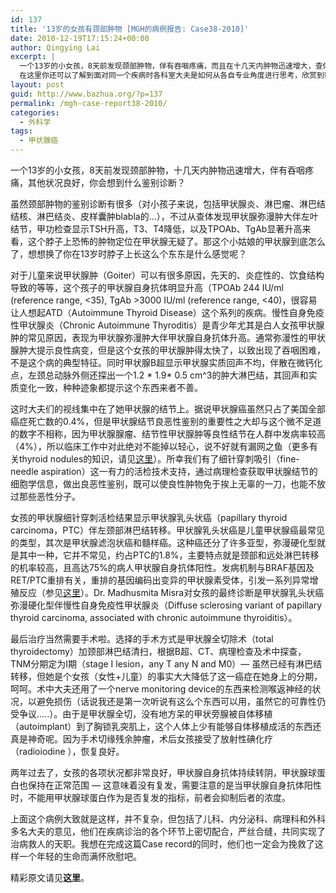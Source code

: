 ```yaml
---
id: 137
title: '13岁的女孩有颈部肿物 [MGH的病例报告: Case38-2010]'
date: 2010-12-19T17:15:24+00:00
author: Qingying Lai
excerpt: |
  一个13岁的小女孩，8天前发现颈部肿物，伴有吞咽疼痛，而且在十几天内肿物迅速增大，查体发现甲状腺弥漫肿大伴左叶结节，甲功检查显示TSH升高，T3、T4降低，以及TPOAb、TgAb显著升高，你会想到什么？对儿童甲状腺肿应该做怎样的鉴别诊断？让我们一起来看看MGH的大夫们是如何处理的吧。
  在这里你还可以了解到面对同一个疾病时各科室大夫是如何从各自专业角度进行思考，欣赏到密切协作在医疗行为中的魅力。
layout: post
guid: http://www.bazhua.org/?p=137
permalink: /mgh-case-report38-2010/
categories:
  - 外科学
tags:
  - 甲状腺癌
---
```

一个13岁的小女孩，8天前发现颈部肿物，十几天内肿物迅速增大，伴有吞咽疼痛，其他状况良好，你会想到什么鉴别诊断？

虽然颈部肿物的鉴别诊断有很多（对小孩子来说，包括甲状腺炎、淋巴瘤、淋巴结结核、淋巴结炎、皮样囊肿blabla的…），不过从查体发现甲状腺弥漫肿大伴左叶结节，甲功检查显示TSH升高，T3、T4降低，以及TPOAb、TgAb显著升高来看，这个脖子上恐怖的肿物定位在甲状腺无疑了。那这个小姑娘的甲状腺到底怎么了，想想换了你在13岁时脖子上长这么个东东是什么感觉呢？

对于儿童来说甲状腺肿（Goiter）可以有很多原因，先天的、炎症性的、饮食结构导致的等等，这个孩子的甲状腺自身抗体明显升高（TPOAb 244 IU/ml (reference range, <35), TgAb >3000 IU/ml (reference range, <40)，很容易让人想起ATD（Autoimmune Thyroid Disease）这个系列的疾病。慢性自身免疫性甲状腺炎（Chronic Autoimmune Thyroditis）是青少年尤其是白人女孩甲状腺肿的常见原因，表现为甲状腺弥漫肿大伴甲状腺自身抗体升高。通常弥漫性的甲状腺肿大提示良性病变，但是这个女孩的甲状腺肿得太快了，以致出现了吞咽困难，不是这个病的典型特征。同时甲状腺B超显示甲状腺实质回声不均，伴散在微钙化点，左颈总动脉外侧还探出一个1.2 \* 1.9\* 0.5 cm^3的肿大淋巴结，其回声和实质变化一致，种种迹象都提示这个东西来者不善。

这时大夫们的视线集中在了她甲状腺的结节上。据说甲状腺癌虽然只占了美国全部癌症死亡数的0.4%，但是甲状腺结节良恶性鉴别的重要性之大却与这个微不足道的数字不相称，因为甲状腺腺瘤、结节性甲状腺肿等良性结节在人群中发病率较高（4%），所以临床工作中对此绝对不能掉以轻心，说不好就有漏网之鱼（更多有关thyroid nodules的知识，请见<span style="text-decoration: underline;"><a href="http://www.thyroidmanager.org/Chapter18/18-noduletxt.htm" target="_self"><span style="text-decoration: underline;">这里</span></a></span>）。所幸我们有了细针穿刺吸引（fine-needle aspiration）这一有力的活检技术支持，通过病理检查获取甲状腺结节的细胞学信息，做出良恶性鉴别，既可以使良性肿物免于挨上无辜的一刀，也能不放过那些恶性分子。

女孩的甲状腺细针穿刺活检结果显示甲状腺乳头状癌（papillary thyroid carcinoma，PTC）伴左颈部淋巴结转移。甲状腺乳头状癌是儿童甲状腺癌最常见的类型，其次是甲状腺滤泡状癌和髓样癌。这种癌还分了许多亚型，弥漫硬化型就是其中一种，它并不常见，约占PTC的1.8%，主要特点就是颈部和远处淋巴转移的机率较高，且高达75%的病人甲状腺自身抗体阳性。发病机制与BRAF基因及RET/PTC重排有关，重排的基因编码出变异的甲状腺素受体，引发一系列异常增殖反应（参见<span style="text-decoration: underline;"><a href="http://www.nature.com/modpathol/journal/v20/n7/full/3800797a.html" target="_self"><span style="text-decoration: underline;">这里</span></a></span>）。Dr. Madhusmita Misra对女孩的最终诊断是甲状腺乳头状癌弥漫硬化型伴慢性自身免疫性甲状腺炎（Diffuse sclerosing variant of papillary thyroid carcinoma, associated with chronic autoimmune thyroiditis）。

最后治疗当然需要手术啦。选择的手术方式是甲状腺全切除术（total thyroidectomy）加颈部淋巴结清扫，根据B超、CT、病理检查及术中探查，TNM分期定为I期（stage I lesion，any T any N and M0）— 虽然已经有淋巴结转移，但她是个女孩（女性+儿童）的事实大大降低了这一癌症在她身上的分期，呵呵。术中大夫还用了一个nerve monitoring device的东西来检测喉返神经的状况，以避免损伤（话说我还是第一次听说有这么个东西可以用，虽然它的可靠性仍受争议…..）。由于是甲状腺全切，没有地方呆的甲状旁腺被自体移植（autoimplant）到了胸锁乳突肌上，这个人体上少有能够自体移植成活的东西还真是神奇呢。因为手术切缘残余肿瘤，术后女孩接受了放射性碘化疗（radioiodine ），恢复良好。

两年过去了，女孩的各项状况都非常良好，甲状腺自身抗体持续转阴，甲状腺球蛋白也保持在正常范围 — 这意味着没有复发，需要注意的是当甲状腺自身抗体阳性时，不能用甲状腺球蛋白作为是否复发的指标，前者会抑制后者的浓度。

上面这个病例大致就是这样，并不复杂，但包括了儿科、内分泌科、病理科和外科多名大夫的意见，他们在疾病诊治的各个环节上密切配合，严丝合缝，共同实现了治病救人的天职。我想在完成这篇Case record的同时，他们也一定会为挽救了这样一个年轻的生命而满怀欣慰吧。

精彩原文请见**这里**。
